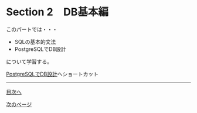 # Section 2　DB基本編

このパートでは・・・  

- SQLの基本的文法
- PostgreSQLでDB設計

について学習する。  

[PostgreSQLでDB設計](https://github.com/122yuuki/SDP_DB/blob/main/Section_2/section_2-4.md)へショートカット

___
[目次へ](https://github.com/122yuuki/SDP_DB/blob/main/README.md)

[次のページ](https://github.com/122yuuki/SDP_DB/blob/main/Section_2/section_2-2.md)
